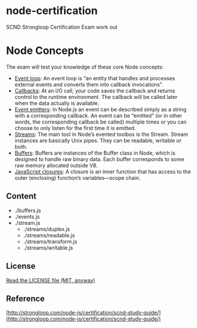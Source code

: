 node-certification
==================

SCND Strongloop Certification Exam work out

# Node Concepts

The exam will test your knowledge of these core Node concepts:

* [Event loop](http://strongloop.com/strongblog/node-js-event-loop): An event loop is “an entity that handles and processes external events and converts them into callback invocations”.
* [Callbacks](http://strongloop.com/strongblog/node-js-callback-hell-promises-generators): At an I/O call, your code saves the callback and returns control to the runtime environment. The callback will be called later when the data actually is available.
* [Event emitters](http://docs.nodejitsu.com/articles/getting-started/control-flow/what-are-event-emitters): In Node.js an event can be described simply as a string with a corresponding callback. An event can be “emitted” (or in other words, the corresponding callback be called) multiple times or you can choose to only listen for the first time it is emitted.
* [Streams](http://maxogden.com/node-streams.html): The main tool in Node’s evented toolbox is the Stream. Stream instances are basically Unix pipes. They can be readable, writable or both.
* [Buffers](http://docs.nodejitsu.com/articles/advanced/buffers/how-to-use-buffers): Buffers are instances of the Buffer class in Node, which is designed to handle raw binary data. Each buffer corresponds to some raw memory allocated outside V8.
* [JavaScript closures](http://howtonode.org/why-use-closure): A closure is an inner function that has access to the outer (enclosing) function’s variables—scope chain.

## Content

* ./buffers.js
* ./events.js
* ./stream.js 
  * ./streams/duplex.js 
  * ./streams/readable.js 
  * ./streams/transform.js
  * ./streams/writable.js

## License
[Read the LICENSE file (MIT, anyway)](../../LICENSE)

## Reference
[http://strongloop.com/node-js/certification/scnd-study-guide/](http://strongloop.com/node-js/certification/scnd-study-guide/)
